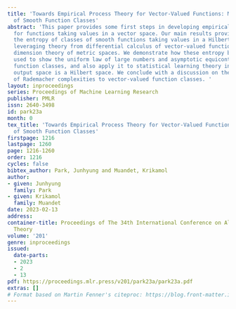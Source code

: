 ```yaml
---
title: 'Towards Empirical Process Theory for Vector-Valued Functions: Metric Entropy
  of Smooth Function Classes'
abstract: 'This paper provides some first steps in developing empirical process theory
  for functions taking values in a vector space. Our main results provide bounds on
  the entropy of classes of smooth functions taking values in a Hilbert space, by
  leveraging theory from differential calculus of vector-valued functions and fractal
  dimension theory of metric spaces. We demonstrate how these entropy bounds can be
  used to show the uniform law of large numbers and asymptotic equicontinuity of the
  function classes, and also apply it to statistical learning theory in which the
  output space is a Hilbert space. We conclude with a discussion on the extension
  of Rademacher complexities to vector-valued function classes. '
layout: inproceedings
series: Proceedings of Machine Learning Research
publisher: PMLR
issn: 2640-3498
id: park23a
month: 0
tex_title: 'Towards Empirical Process Theory for Vector-Valued Functions: Metric Entropy
  of Smooth Function Classes'
firstpage: 1216
lastpage: 1260
page: 1216-1260
order: 1216
cycles: false
bibtex_author: Park, Junhyung and Muandet, Krikamol
author:
- given: Junhyung
  family: Park
- given: Krikamol
  family: Muandet
date: 2023-02-13
address:
container-title: Proceedings of The 34th International Conference on Algorithmic Learning
  Theory
volume: '201'
genre: inproceedings
issued:
  date-parts:
  - 2023
  - 2
  - 13
pdf: https://proceedings.mlr.press/v201/park23a/park23a.pdf
extras: []
# Format based on Martin Fenner's citeproc: https://blog.front-matter.io/posts/citeproc-yaml-for-bibliographies/
---
```

